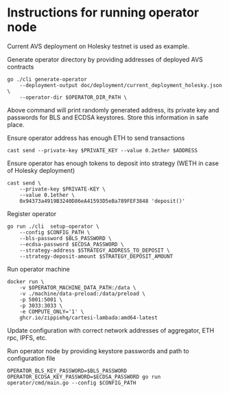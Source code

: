 # Instructions for running operator node

Current AVS deployment on Holesky testnet is used as example.

Generate operator directory by providing addresses of deployed AVS contracts
```
go ./cli generate-operator
    --deployment-output doc/deployment/current_deployment_holesky.json \
    --operator-dir $OPERATOR_DIR_PATH \
```
Above command will print randomly generated address, its private key and passwords for BLS and ECDSA keystores. Store this information in safe place.

Ensure operator address has enough ETH to send transactions
```
cast send --private-key $PRIVATE_KEY --value 0.2ether $ADDRESS
```

Ensure operator has enough tokens to deposit into strategy (WETH in case of Holesky deployment)
```
cast send \
    --private-key $PRIVATE-KEY \
    --value 0.1ether \
    0x94373a4919B3240D86eA41593D5eBa789FEF3848 'deposit()'
```

Register operator
```
go run ./cli  setup-operator \
    --config $CONFIG_PATH \
    --bls-password $BLS_PASSWORD \
    --ecdsa-password $ECDSA_PASSWORD \
    --strategy-address $STRATEGY_ADDRESS_TO_DEPOSIT \
    --strategy-deposit-amount $STRATEGY_DEPOSIT_AMOUNT
```

Run operator machine
```
docker run \
    -v $OPERATOR_MACHINE_DATA_PATH:/data \ 
    -v ./machine/data-preload:/data/preload \
    -p 5001:5001 \
    -p 3033:3033 \
    -e COMPUTE_ONLY='1' \
    ghcr.io/zippiehq/cartesi-lambada:amd64-latest
```

Update configuration with correct network addresses of aggregator, ETH rpc, IPFS, etc.

Run operator node by providing keystore passwords and path to configuration file
```
OPERATOR_BLS_KEY_PASSWORD=$BLS_PASSWORD OPERATOR_ECDSA_KEY_PASSWORD=$ECDSA_PASSWORD go run operator/cmd/main.go --config $CONFIG_PATH
```
